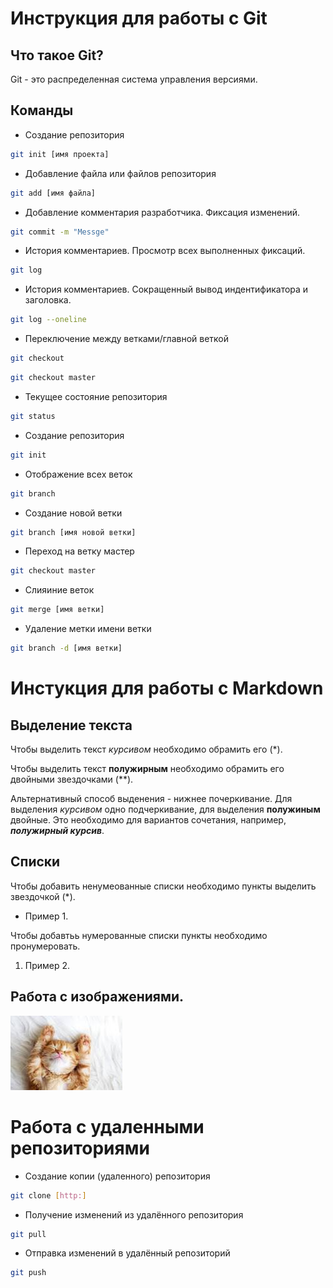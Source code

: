 # Инструкция для работы с Git

## Что такое Git?

Git - это распределенная система управления версиями.

## Команды

* Создание репозитория

```sh
git init [имя проекта]
```

* Добавление файла или файлов репозитория

```sh
git add [имя файла]
```

* Добавление комментария разработчика. Фиксация изменений.

```sh
git commit -m "Messge"
```

* История комментариев. Просмотр всех выполненных фиксаций.

```sh
git log
```

* История комментариев. Сокращенный вывод индентификатора и заголовка.

```sh
git log --oneline
```
* Переключение между ветками/главной веткой

```sh
git checkout
```
```sh
git checkout master
```

* Текущее состояние репозитория

```sh
git status
```

*  Создание репозитория

```sh
git init
```

* Отображение всех веток

```sh
git branch
```

* Создание новой ветки

```sh
git branch [имя новой ветки]
```

* Переход на ветку мастер

```sh
git checkout master
```
* Слияиние веток

```sh
git merge [имя ветки]
```

* Удаление метки имени ветки

```sh
git branch -d [имя ветки]
```
# Инстукция для работы с Markdown

## Выделение текста

Чтобы выделить текст *курсивом* необходимо обрамить его (*). 

Чтобы выделить текст **полужирным** необходимо обрамить его двойными звездочками (**).

Альтернативный способ выденения - нижнее почеркивание. Для выделения _курсивом_ одно подчеркивание, для выделения __полужиным__ двойные. Это необходимо для вариантов сочетания, например, _**полужирный курсив**_. 

## Списки

Чтобы добавить ненумеованные списки необходимо пункты выделить звездочкой (*).

* Пример 1.

Чтобы добавтьь нумерованные списки пункты необходимо пронумеровать.

1. Пример 2.

## Работа с изображениями. 

![сам котик](cat.jpg)

# Работа с удаленными репозиториями

* Создание копии (удаленного) репозитория

```sh
git clone [http:]
```

* Получение изменений из удалённого репозитория 

```sh
git pull
```

* Отправка изменений в удалённый репозиторий

```sh
git push
```